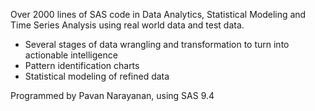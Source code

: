 
Over 2000 lines of SAS code in Data Analytics, Statistical Modeling and Time Series Analysis using real world data and test data.

- Several stages of data wrangling and transformation to turn into actionable intelligence
- Pattern identification charts
- Statistical modeling of refined data

Programmed by Pavan Narayanan, using SAS 9.4


